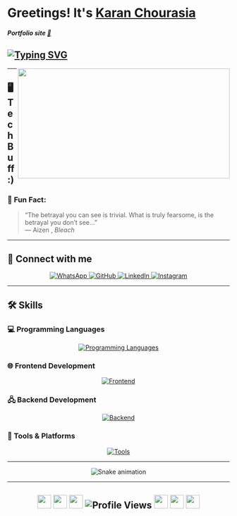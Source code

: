 # Greetings! It's [Karan Chourasia]("")
##### Portfolio site [🚀](https://karan-chourasia.vercel.app/)  

## [![Typing SVG](https://readme-typing-svg.demolab.com?font=Fira+Code&pause=1000&width=435&lines=I'm+Full+Stack+Developer;I'm+Software+Engineer)](https://git.io/typing-svg)

<img src="https://media.giphy.com/media/oYQ9HRm5Mo7VXeMNVR/giphy.gif" align="right" width="480" height="250">

---

## 🖥️ Tech Buff :)
### 🎲 **Fun Fact**:
> “The betrayal you can see is trivial. What is truly fearsome, is the betrayal you don’t see...”  
> — Aizen , *Bleach*

---

## 🚀 Connect with me
<p align="center">
  <a href="https://wa.me/919582292422">
    <img src="https://img.shields.io/badge/WhatsApp-25D366?style=for-the-badge&logo=whatsapp&logoColor=white" alt="WhatsApp">
  </a>
  <a href="https://github.com/Karan071">
    <img src="https://img.shields.io/badge/GitHub-181717?style=for-the-badge&logo=github&logoColor=white" alt="GitHub">
  </a>
  <a href="https://www.linkedin.com/in/Karan-Chourasia/">
    <img src="https://img.shields.io/badge/LinkedIn-0A66C2?style=for-the-badge&logo=linkedin&logoColor=white" alt="LinkedIn">
  </a>
  <a href="https://www.instagram.com/karennnspams/">
    <img src="https://img.shields.io/badge/Instagram-E4405F?style=for-the-badge&logo=instagram&logoColor=white" alt="Instagram">
  </a>
</p>

---

## 🛠️ Skills  

### 💻 Programming Languages 
<p align="center">
  <a href="https://github.com/Karan071">
    <img src="https://skillicons.dev/icons?i=cpp,kotlin,js,dart,python" alt="Programming Languages">
  </a>
</p>

### 🌐 Frontend Development
<p align="center">
  <a href="https://github.com/Karan071">
    <img src="https://skillicons.dev/icons?i=html,css,tailwind,js,react,typescript" alt="Frontend">
  </a>
</p>

### 🖧 Backend Development
<p align="center">
  <a href="https://github.com/Karan071">
    <img src="https://skillicons.dev/icons?i=nodejs,express,mongo,mysql,fastapi,prisma,postgres" alt="Backend">
  </a>
</p>

### 🔧 Tools & Platforms
<p align="center">
  <a href="https://github.com/Karan071">
    <img src="https://skillicons.dev/icons?i=git,github,linux,androidstudio,vscode,atom,vim,docker" alt="Tools">
  </a>
</p>

---

<p align="center">
  <img src="https://profile-readme-generator.com/assets/snake.svg" alt="Snake animation">
</p>

---

<h2 align="center">
  <img src="https://firebasestorage.googleapis.com/v0/b/storage-2a9f1.appspot.com/o/github-readme-img%2Fparty-parrot.gif?alt=media&token=27a30ea7-24f3-46db-97bd-69351d5411ea" width="31" height="31" />
  <img src="https://firebasestorage.googleapis.com/v0/b/storage-2a9f1.appspot.com/o/github-readme-img%2Fparty-parrot.gif?alt=media&token=27a30ea7-24f3-46db-97bd-69351d5411ea" width="31" height="31" />
  <img src="https://firebasestorage.googleapis.com/v0/b/storage-2a9f1.appspot.com/o/github-readme-img%2Fparty-parrot.gif?alt=media&token=27a30ea7-24f3-46db-97bd-69351d5411ea" width="31" height="31" />
  <img src="https://komarev.com/ghpvc/?username=Karan071&&style=round-square" alt="Profile Views" />
  <img src="https://firebasestorage.googleapis.com/v0/b/storage-2a9f1.appspot.com/o/github-readme-img%2Fparty-parrot-2.gif?alt=media&token=4d7be19e-492c-4f18-9ea2-3773989b2721" width="31" height="31" />
  <img src="https://firebasestorage.googleapis.com/v0/b/storage-2a9f1.appspot.com/o/github-readme-img%2Fparty-parrot-2.gif?alt=media&token=4d7be19e-492c-4f18-9ea2-3773989b2721" width="31" height="31" />
  <img src="https://firebasestorage.googleapis.com/v0/b/storage-2a9f1.appspot.com/o/github-readme-img%2Fparty-parrot-2.gif?alt=media&token=4d7be19e-492c-4f18-9ea2-3773989b2721" width="31" height="31" />
</h2>

